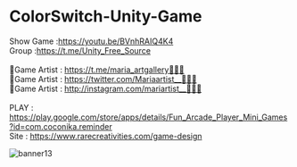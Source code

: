 # ColorSwitch-Unity-Game<br />
Show Game :https://youtu.be/BVnhRAIQ4K4<br />
Group :https://t.me/Unity_Free_Source<br /><br />
🎨Game Artist : https://t.me/maria_artgallery👱🏻‍♀️<br />
🎨Game Artist : https://twitter.com/Mariaartist__👱🏻‍♀️<br />
🎨Game Artist : http://instagram.com/mariartist__👱🏻‍♀️<br /><br />
PLAY : https://play.google.com/store/apps/details/Fun_Arcade_Player_Mini_Games?id=com.coconika.reminder<br />
Site : https://www.rarecreativities.com/game-design <br />


![banner13](https://user-images.githubusercontent.com/83016119/210221815-9c3d0faa-9f59-4fd7-b0f7-8454c46f2fd0.png)
